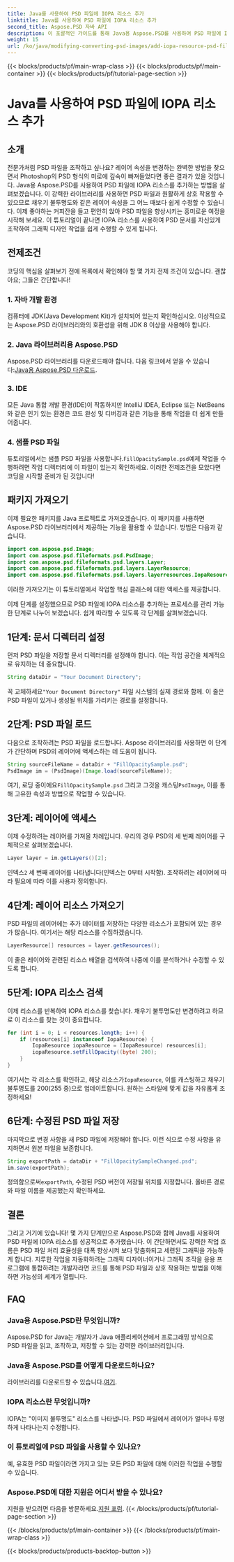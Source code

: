 ```yaml
---
title: Java를 사용하여 PSD 파일에 IOPA 리소스 추가
linktitle: Java를 사용하여 PSD 파일에 IOPA 리소스 추가
second_title: Aspose.PSD 자바 API
description: 이 포괄적인 가이드를 통해 Java용 Aspose.PSD를 사용하여 PSD 파일에 IOPA 리소스를 추가하는 방법을 알아보세요. 효과적인 그래픽 조작을 위한 간단한 단계.
weight: 15
url: /ko/java/modifying-converting-psd-images/add-iopa-resource-psd-files/
---
```


{{< blocks/products/pf/main-wrap-class >}}
{{< blocks/products/pf/main-container >}}
{{< blocks/products/pf/tutorial-page-section >}}

# Java를 사용하여 PSD 파일에 IOPA 리소스 추가

## 소개
전문가처럼 PSD 파일을 조작하고 싶나요? 레이어 속성을 변경하는 완벽한 방법을 찾으면서 Photoshop의 PSD 형식의 미로에 깊숙이 빠져들었다면 좋은 결과가 있을 것입니다. Java용 Aspose.PSD를 사용하여 PSD 파일에 IOPA 리소스를 추가하는 방법을 살펴보겠습니다. 이 강력한 라이브러리를 사용하면 PSD 파일과 원활하게 상호 작용할 수 있으므로 채우기 불투명도와 같은 레이어 속성을 그 어느 때보다 쉽게 수정할 수 있습니다.
이제 좋아하는 커피잔을 들고 편안히 앉아 PSD 파일을 향상시키는 흥미로운 여정을 시작해 보세요. 이 튜토리얼이 끝나면 IOPA 리소스를 사용하여 PSD 문서를 자신있게 조작하여 그래픽 디자인 작업을 쉽게 수행할 수 있게 됩니다.
## 전제조건
코딩의 핵심을 살펴보기 전에 목록에서 확인해야 할 몇 가지 전제 조건이 있습니다. 괜찮아요; 그들은 간단합니다!
### 1. 자바 개발 환경
컴퓨터에 JDK(Java Development Kit)가 설치되어 있는지 확인하십시오. 이상적으로는 Aspose.PSD 라이브러리와의 호환성을 위해 JDK 8 이상을 사용해야 합니다. 
### 2. Java 라이브러리용 Aspose.PSD
 Aspose.PSD 라이브러리를 다운로드해야 합니다. 다음 링크에서 얻을 수 있습니다:[Java용 Aspose.PSD 다운로드](https://releases.aspose.com/psd/java/).
### 3. IDE
모든 Java 통합 개발 환경(IDE)이 작동하지만 IntelliJ IDEA, Eclipse 또는 NetBeans와 같은 인기 있는 환경은 코드 완성 및 디버깅과 같은 기능을 통해 작업을 더 쉽게 만들어줍니다.
### 4. 샘플 PSD 파일
 튜토리얼에서는 샘플 PSD 파일을 사용합니다.`FillOpacitySample.psd`예제 작업을 수행하려면 작업 디렉터리에 이 파일이 있는지 확인하세요.
이러한 전제조건을 모았다면 코딩을 시작할 준비가 된 것입니다!
## 패키지 가져오기
이제 필요한 패키지를 Java 프로젝트로 가져오겠습니다. 이 패키지를 사용하면 Aspose.PSD 라이브러리에서 제공하는 기능을 활용할 수 있습니다.
방법은 다음과 같습니다.
```java
import com.aspose.psd.Image;
import com.aspose.psd.fileformats.psd.PsdImage;
import com.aspose.psd.fileformats.psd.layers.Layer;
import com.aspose.psd.fileformats.psd.layers.LayerResource;
import com.aspose.psd.fileformats.psd.layers.layerresources.IopaResource;
```
이러한 가져오기는 이 튜토리얼에서 작업할 핵심 클래스에 대한 액세스를 제공합니다. 

이제 단계를 설정했으므로 PSD 파일에 IOPA 리소스를 추가하는 프로세스를 관리 가능한 단계로 나누어 보겠습니다. 쉽게 따라할 수 있도록 각 단계를 살펴보겠습니다.
## 1단계: 문서 디렉터리 설정
먼저 PSD 파일을 저장할 문서 디렉터리를 설정해야 합니다. 이는 작업 공간을 체계적으로 유지하는 데 중요합니다.
```java
String dataDir = "Your Document Directory";
```
 꼭 교체하세요`"Your Document Directory"` 파일 시스템의 실제 경로와 함께. 이 줄은 PSD 파일이 있거나 생성될 위치를 가리키는 경로를 설정합니다.
## 2단계: PSD 파일 로드 
다음으로 조작하려는 PSD 파일을 로드합니다. Aspose 라이브러리를 사용하면 이 단계가 간단하며 PSD의 레이어에 액세스하는 데 도움이 됩니다.
```java
String sourceFileName = dataDir + "FillOpacitySample.psd";
PsdImage im = (PsdImage)(Image.load(sourceFileName));
```
 여기, 로딩 중이에요`FillOpacitySample.psd` 그리고 그것을 캐스팅`PsdImage`, 이를 통해 고유한 속성과 방법으로 작업할 수 있습니다. 
## 3단계: 레이어에 액세스 
이제 수정하려는 레이어를 가져올 차례입니다. 우리의 경우 PSD의 세 번째 레이어를 구체적으로 살펴보겠습니다.
```java
Layer layer = im.getLayers()[2];
```
 인덱스`2` 세 번째 레이어를 나타냅니다(인덱스는 0부터 시작함). 조작하려는 레이어에 따라 필요에 따라 이를 사용자 정의합니다.
## 4단계: 레이어 리소스 가져오기 
PSD 파일의 레이어에는 추가 데이터를 저장하는 다양한 리소스가 포함되어 있는 경우가 많습니다. 여기서는 해당 리소스를 수집하겠습니다.
```java
LayerResource[] resources = layer.getResources();
```
이 줄은 레이어와 관련된 리소스 배열을 검색하여 나중에 이를 분석하거나 수정할 수 있도록 합니다.
## 5단계: IOPA 리소스 검색 
이제 리소스를 반복하여 IOPA 리소스를 찾습니다. 채우기 불투명도만 변경하려고 하므로 이 리소스를 찾는 것이 중요합니다.
```java
for (int i = 0; i < resources.length; i++) {
    if (resources[i] instanceof IopaResource) {
        IopaResource iopaResource = (IopaResource) resources[i];
        iopaResource.setFillOpacity((byte) 200);
    }
}
```
 여기서는 각 리소스를 확인하고, 해당 리소스가`IopaResource`, 이를 캐스팅하고 채우기 불투명도를 200(255 중)으로 업데이트합니다. 원하는 스타일에 맞게 값을 자유롭게 조정하세요!
## 6단계: 수정된 PSD 파일 저장
마지막으로 변경 사항을 새 PSD 파일에 저장해야 합니다. 이런 식으로 수정 사항을 유지하면서 원본 파일을 보존합니다.
```java
String exportPath = dataDir + "FillOpacitySampleChanged.psd";
im.save(exportPath);
```
 정의함으로써`exportPath`, 수정된 PSD 버전이 저장될 위치를 지정합니다. 올바른 경로와 파일 이름을 제공했는지 확인하세요.
## 결론
그리고 거기에 있습니다! 몇 가지 단계만으로 Aspose.PSD와 함께 Java를 사용하여 PSD 파일에 IOPA 리소스를 성공적으로 추가했습니다. 이 간단하면서도 강력한 작업 흐름은 PSD 파일 처리 효율성을 대폭 향상시켜 보다 맞춤화되고 세련된 그래픽을 가능하게 합니다.
지루한 작업을 자동화하려는 그래픽 디자이너이거나 그래픽 조작을 응용 프로그램에 통합하려는 개발자라면 코드를 통해 PSD 파일과 상호 작용하는 방법을 이해하면 가능성의 세계가 열립니다.
## FAQ
### Java용 Aspose.PSD란 무엇입니까?  
Aspose.PSD for Java는 개발자가 Java 애플리케이션에서 프로그래밍 방식으로 PSD 파일을 읽고, 조작하고, 저장할 수 있는 강력한 라이브러리입니다.
### Java용 Aspose.PSD를 어떻게 다운로드하나요?  
 라이브러리를 다운로드할 수 있습니다.[여기](https://releases.aspose.com/psd/java/).
### IOPA 리소스란 무엇입니까?  
IOPA는 "이미지 불투명도" 리소스를 나타냅니다. PSD 파일에서 레이어가 얼마나 투명하게 나타나는지 수정합니다.
### 이 튜토리얼에 PSD 파일을 사용할 수 있나요?  
예, 유효한 PSD 파일이라면 가지고 있는 모든 PSD 파일에 대해 이러한 작업을 수행할 수 있습니다.
### Aspose.PSD에 대한 지원은 어디서 받을 수 있나요?  
 지원을 받으려면 다음을 방문하세요.[지원 포럼](https://forum.aspose.com/c/psd/34).
{{< /blocks/products/pf/tutorial-page-section >}}

{{< /blocks/products/pf/main-container >}}
{{< /blocks/products/pf/main-wrap-class >}}

{{< blocks/products/products-backtop-button >}}
